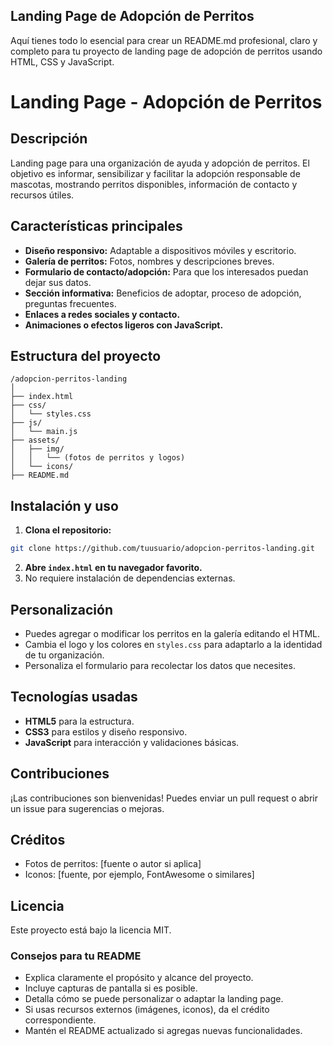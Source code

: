 ## Landing Page de Adopción de Perritos

Aquí tienes todo lo esencial para crear un README.md profesional, claro y completo para tu proyecto de landing page de adopción de perritos usando HTML, CSS y JavaScript.

# Landing Page - Adopción de Perritos

## Descripción

Landing page para una organización de ayuda y adopción de perritos. El objetivo es informar, sensibilizar y facilitar la adopción responsable de mascotas, mostrando perritos disponibles, información de contacto y recursos útiles.

## Características principales

- **Diseño responsivo:** Adaptable a dispositivos móviles y escritorio.
- **Galería de perritos:** Fotos, nombres y descripciones breves.
- **Formulario de contacto/adopción:** Para que los interesados puedan dejar sus datos.
- **Sección informativa:** Beneficios de adoptar, proceso de adopción, preguntas frecuentes.
- **Enlaces a redes sociales y contacto.**
- **Animaciones o efectos ligeros con JavaScript.**


## Estructura del proyecto

```
/adopcion-perritos-landing
│
├── index.html
├── css/
│   └── styles.css
├── js/
│   └── main.js
├── assets/
│   ├── img/
│   │   └── (fotos de perritos y logos)
│   └── icons/
├── README.md
```


## Instalación y uso

1. **Clona el repositorio:**

```bash
git clone https://github.com/tuusuario/adopcion-perritos-landing.git
```

2. **Abre `index.html` en tu navegador favorito.**
3. No requiere instalación de dependencias externas.

## Personalización

- Puedes agregar o modificar los perritos en la galería editando el HTML.
- Cambia el logo y los colores en `styles.css` para adaptarlo a la identidad de tu organización.
- Personaliza el formulario para recolectar los datos que necesites.


## Tecnologías usadas

- **HTML5** para la estructura.
- **CSS3** para estilos y diseño responsivo.
- **JavaScript** para interacción y validaciones básicas.


## Contribuciones

¡Las contribuciones son bienvenidas! Puedes enviar un pull request o abrir un issue para sugerencias o mejoras.

## Créditos

- Fotos de perritos: [fuente o autor si aplica]
- Iconos: [fuente, por ejemplo, FontAwesome o similares]


## Licencia

Este proyecto está bajo la licencia MIT.

### Consejos para tu README

- Explica claramente el propósito y alcance del proyecto.
- Incluye capturas de pantalla si es posible.
- Detalla cómo se puede personalizar o adaptar la landing page.
- Si usas recursos externos (imágenes, iconos), da el crédito correspondiente.
- Mantén el README actualizado si agregas nuevas funcionalidades.
